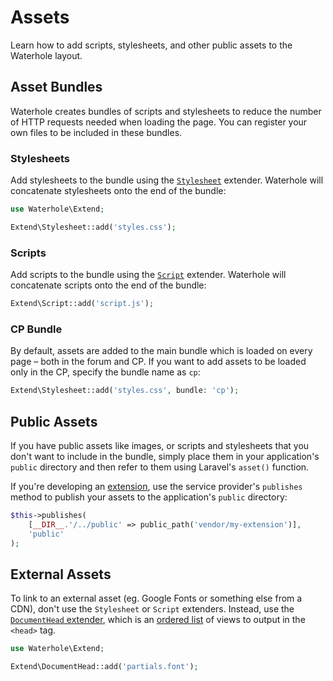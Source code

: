 # Assets

Learn how to add scripts, stylesheets, and other public assets to the Waterhole layout.

## Asset Bundles

Waterhole creates bundles of scripts and stylesheets to reduce the number of HTTP requests needed when loading the page. You can register your own files to be included in these bundles.

### Stylesheets

Add stylesheets to the bundle using the [`Stylesheet`](https://waterhole.dev/docs/reference/Waterhole/Extend/Stylesheet.html) extender. Waterhole will concatenate stylesheets onto the end of the bundle:

```php
use Waterhole\Extend;

Extend\Stylesheet::add('styles.css');
```

### Scripts

Add scripts to the bundle using the [`Script`](https://waterhole.dev/docs/reference/Waterhole/Extend/Concerns/Script.html) extender. Waterhole will concatenate scripts onto the end of the bundle:

```php
Extend\Script::add('script.js');
```

### CP Bundle

By default, assets are added to the main bundle which is loaded on every page – both in the forum and CP. If you want to add assets to be loaded only in the CP, specify the bundle name as `cp`:

```php
Extend\Stylesheet::add('styles.css', bundle: 'cp');
```

## Public Assets

If you have public assets like images, or scripts and stylesheets that you don't want to include in the bundle, simply place them in your application's `public` directory and then refer to them using Laravel's `asset()` function.

If you're developing an [extension](./distribution.md), use the service provider's `publishes` method to publish your assets to the application's `public` directory:

```php
$this->publishes(
    [__DIR__.'/../public' => public_path('vendor/my-extension')],
    'public'
);
```

## External Assets

To link to an external asset (eg. Google Fonts or something else from a CDN), don't use the `Stylesheet` or `Script` extenders. Instead, use the [`DocumentHead` extender](https://waterhole.dev/docs/reference/Waterhole/Extend/DocumentHead.html), which is an [ordered list](https://waterhole.dev/docs/reference/Waterhole/Extend/Concerns/OrderedList.html) of views to output in the `<head>` tag.

```php
use Waterhole\Extend;

Extend\DocumentHead::add('partials.font');
```
